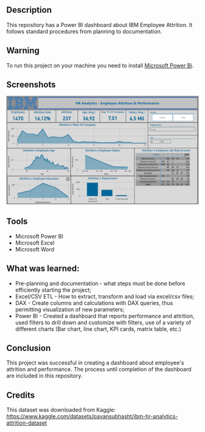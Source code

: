 ## Description
  This repository has a Power BI dashboard about IBM Employee Attrition. It follows standard procedures from planning to documentation.

## Warning
  To run this project on your machine you need to install <a href="https://powerbi.microsoft.com/en-us/downloads/">Microsoft Power Bi</a>.

## Screenshots

![dashboard](https://github.com/EtheranKuren/IBM-HR-Analytics/blob/main/Images/Dashboard-V1.png)

## Tools
* Microsoft Power BI
* Microsoft Excel
* Microsoft Word


## What was learned:
* Pre-planning and documentation - what steps must be done before efficiently starting the project;
* Excel/CSV ETL - How to extract, transform and load via excel/csv files;
* DAX - Create columns and calculations with DAX queries, thus permitting visualization of new parameters;
* Power BI - Created a dashboard that reports performance and attrition, used filters to drill down and customize with filters, use of a variety of different charts (Bar chart, line chart, KPI cards, matrix table, etc.)

## Conclusion
  This project was successful in creating a dashboard about employee's attrition and performance. The process until completion of the dashboard are included in this repository. 

## Credits

This dataset was downloaded from Kaggle: https://www.kaggle.com/datasets/pavansubhasht/ibm-hr-analytics-attrition-dataset
